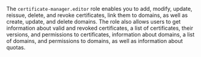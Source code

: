 The `certificate-manager.editor` role enables you to add, modify, update, reissue, delete, and revoke certificates, link them to domains, as well as create, update, and delete domains. The role also allows users to get information about valid and revoked certificates, a list of certificates, their versions, and permissions to certificates, information about domains, a list of domains, and permissions to domains, as well as information about quotas.